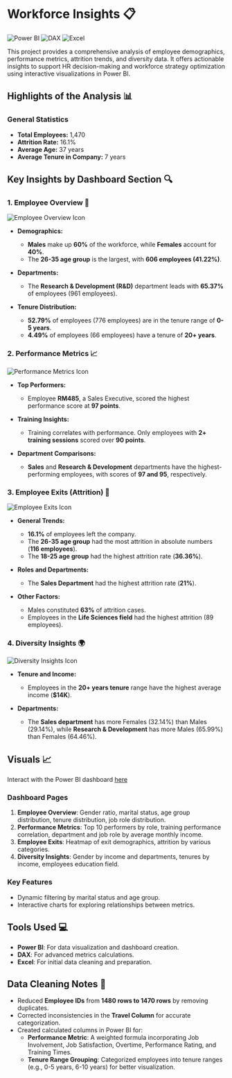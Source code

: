 # Workforce Insights 📋
![Power BI](https://img.shields.io/badge/Power%20BI-Visualization-yellow.svg) ![DAX](https://img.shields.io/badge/DAX-Metrics-blue.svg) ![Excel](https://img.shields.io/badge/Excel-Data%20Cleaning-green.svg)

This project provides a comprehensive analysis of employee demographics, performance metrics, attrition trends, and diversity data. It offers actionable insights to support HR decision-making and workforce strategy optimization using interactive visualizations in Power BI.


## Highlights of the Analysis 📊

### General Statistics
- **Total Employees:** 1,470  
- **Attrition Rate:** 16.1%  
- **Average Age:** 37 years  
- **Average Tenure in Company:** 7 years  

## Key Insights by Dashboard Section 🔍

### 1. Employee Overview 👥
![Employee Overview Icon](https://imgur.com/tYcNUfM.png)

- **Demographics:**  
  - **Males** make up **60%** of the workforce, while **Females** account for **40%**.  
  - The **26-35 age group** is the largest, with **606 employees (41.22%)**.  

- **Departments:**  
  - The **Research & Development (R&D)** department leads with **65.37%** of employees (961 employees).  

- **Tenure Distribution:**  
  - **52.79%** of employees (776 employees) are in the tenure range of **0-5 years**.  
  - **4.49%** of employees (66 employees) have a tenure of **20+ years**.  

### 2. Performance Metrics 📈
![Performance Metrics Icon](https://imgur.com/f72LfTE.png)

- **Top Performers:**  
  - Employee **RM485**, a Sales Executive, scored the highest performance score at **97 points**.  

- **Training Insights:**  
  - Training correlates with performance. Only employees with **2+ training sessions** scored over **90 points**.  

- **Department Comparisons:**  
  - **Sales** and **Research & Development** departments have the highest-performing employees, with scores of **97 and 95**, respectively.  

### 3. Employee Exits (Attrition) 🚪
![Employee Exits Icon](https://imgur.com/2SMXTKc.png)

- **General Trends:**  
  - **16.1%** of employees left the company.  
  - The **26-35 age group** had the most attrition in absolute numbers (**116 employees**).  
  - The **18-25 age group** had the highest attrition rate (**36.36%**).  

- **Roles and Departments:**  
  - The **Sales Department** had the highest attrition rate (**21%**).  

- **Other Factors:**  
  - Males constituted **63%** of attrition cases.  
  - Employees in the **Life Sciences field** had the highest attrition (89 employees).  

### 4. Diversity Insights 🌍
![Diversity Insights Icon](https://imgur.com/yHpYjDp.png)

- **Tenure and Income:**  
  - Employees in the **20+ years tenure** range have the highest average income (**$14K**).  

- **Departments:**  
  - The **Sales department** has more Females (32.14%) than Males (29.14%), while **Research & Development** has more Males (65.99%) than Females (64.46%).  

## Visuals 📈

Interact with the Power BI dashboard [here](https://app.powerbi.com/view?r=eyJrIjoiMTY5MzMyNzQtN2IyOC00OThiLWJmNTItZDY1MjVmYmI0MjIxIiwidCI6IjA1ODU3NTFmLTRiNDctNDUzOS04YmMzLWJmODNlMmVlMWQzZiJ9)

### Dashboard Pages
1. **Employee Overview**: Gender ratio, marital status, age group distribution, tenure distribution, job role distribution.  
2. **Performance Metrics**: Top 10 performers by role, training performance correlation, department and job role by average monthly income.  
3. **Employee Exits**: Heatmap of exit demographics, attrition by various categories.  
4. **Diversity Insights**: Gender by income and departments, tenures by income, employees education field.  

### Key Features
- Dynamic filtering by marital status and age group.  
- Interactive charts for exploring relationships between metrics.  

## Tools Used 💻
- **Power BI**: For data visualization and dashboard creation.  
- **DAX**: For advanced metrics calculations.  
- **Excel**: For initial data cleaning and preparation.  

## Data Cleaning Notes 🔧
- Reduced **Employee IDs** from **1480 rows to 1470 rows** by removing duplicates.  
- Corrected inconsistencies in the **Travel Column** for accurate categorization.  
- Created calculated columns in Power BI for:  
  - **Performance Metric**: A weighted formula incorporating Job Involvement, Job Satisfaction, Overtime, Performance Rating, and Training Times.  
  - **Tenure Range Grouping**: Categorized employees into tenure ranges (e.g., 0-5 years, 6-10 years) for better visualization.  
